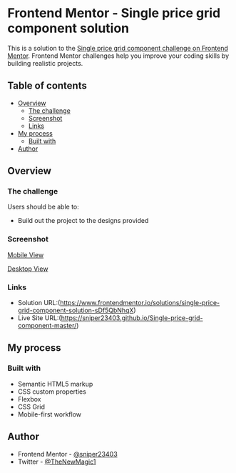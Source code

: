 # Frontend Mentor - Single price grid component solution

This is a solution to the [Single price grid component challenge on Frontend Mentor](https://www.frontendmentor.io/challenges/single-price-grid-component-5ce41129d0ff452fec5abbbc/hub). Frontend Mentor challenges help you improve your coding skills by building realistic projects.

## Table of contents

- [Overview](#overview)
  - [The challenge](#the-challenge)
  - [Screenshot](#screenshot)
  - [Links](#links)
- [My process](#my-process)
  - [Built with](#built-with)
- [Author](#author)

## Overview

### The challenge

Users should be able to:

- Build out the project to the designs provided

### Screenshot
[Mobile View](./Results/Mobile%20view.png)

[Desktop View](./Results/Desktop%20View.png)

### Links

- Solution URL:(https://www.frontendmentor.io/solutions/single-price-grid-component-solution-sDf5QbNhqX)
- Live Site URL:(https://sniper23403.github.io/Single-price-grid-component-master/)

## My process

### Built with
- Semantic HTML5 markup
- CSS custom properties
- Flexbox
- CSS Grid
- Mobile-first workflow

## Author
- Frontend Mentor - [@sniper23403](https://www.frontendmentor.io/profile/sniper23403)
- Twitter - [@TheNewMagic1](https://twitter.com/TheNewMagic1)
